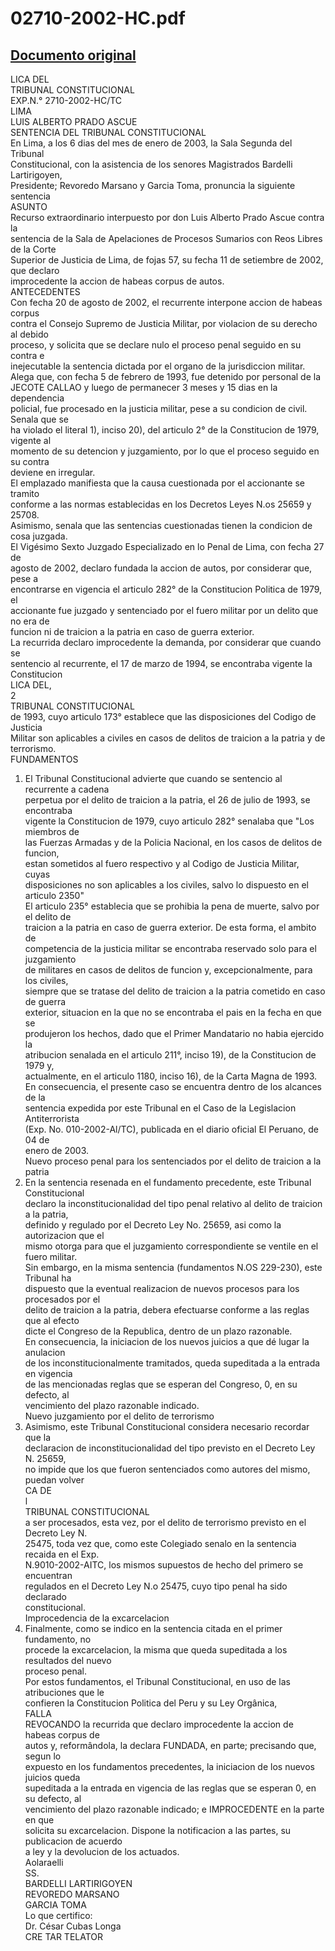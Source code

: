 
02710-2002-HC.pdf
=================
  
[Documento original](https://tc.gob.pe/jurisprudencia/2003/02710-2002-HC.pdf)  
---  
LICA DEL  
TRIBUNAL CONSTITUCIONAL  
EXP.N.° 2710-2002-HC/TC  
LIMA  
LUIS ALBERTO PRADO ASCUE  
SENTENCIA DEL TRIBUNAL CONSTITUCIONAL  
En Lima, a los 6 dias del mes de enero de 2003, la Sala Segunda del Tribunal  
Constitucional, con la asistencia de los senores Magistrados Bardelli Lartirigoyen,  
Presidente; Revoredo Marsano y Garcia Toma, pronuncia la siguiente sentencia  
ASUNTO  
Recurso extraordinario interpuesto por don Luis Alberto Prado Ascue contra la  
sentencia de la Sala de Apelaciones de Procesos Sumarios con Reos Libres de la Corte  
Superior de Justicia de Lima, de fojas 57, su fecha 11 de setiembre de 2002, que declaro  
improcedente la accion de habeas corpus de autos.  
ANTECEDENTES  
Con fecha 20 de agosto de 2002, el recurrente interpone accion de habeas corpus  
contra el Consejo Supremo de Justicia Militar, por violacion de su derecho al debido  
proceso, y solicita que se declare nulo el proceso penal seguido en su contra e  
inejecutable la sentencia dictada por el organo de la jurisdiccion militar.  
Alega que, con fecha 5 de febrero de 1993, fue detenido por personal de la  
JECOTE CALLAO y luego de permanecer 3 meses y 15 dias en la dependencia  
policial, fue procesado en la justicia militar, pese a su condicion de civil. Senala que se  
ha violado el literal 1), inciso 20), del articulo 2° de la Constitucion de 1979, vigente al  
momento de su detencion y juzgamiento, por lo que el proceso seguido en su contra  
deviene en irregular.  
El emplazado manifiesta que la causa cuestionada por el accionante se tramito  
conforme a las normas establecidas en los Decretos Leyes N.os 25659 y 25708.  
Asimismo, senala que las sentencias cuestionadas tienen la condicion de cosa juzgada.  
El Vigésimo Sexto Juzgado Especializado en lo Penal de Lima, con fecha 27 de  
agosto de 2002, declaro fundada la accion de autos, por considerar que, pese a  
encontrarse en vigencia el articulo 282° de la Constitucion Politica de 1979, el  
accionante fue juzgado y sentenciado por el fuero militar por un delito que no era de  
funcion ni de traicion a la patria en caso de guerra exterior.  
La recurrida declaro improcedente la demanda, por considerar que cuando se  
sentencio al recurrente, el 17 de marzo de 1994, se encontraba vigente la Constitucion  
LICA DEL,  
2  
TRIBUNAL CONSTITUCIONAL  
de 1993, cuyo articulo 173° establece que las disposiciones del Codigo de Justicia  
Militar son aplicables a civiles en casos de delitos de traicion a la patria y de terrorismo.  
FUNDAMENTOS  
1. El Tribunal Constitucional advierte que cuando se sentencio al recurrente a cadena  
perpetua por el delito de traicion a la patria, el 26 de julio de 1993, se encontraba  
vigente la Constitucion de 1979, cuyo articulo 282° senalaba que "Los miembros de  
las Fuerzas Armadas y de la Policia Nacional, en los casos de delitos de funcion,  
estan sometidos al fuero respectivo y al Codigo de Justicia Militar, cuyas  
disposiciones no son aplicables a los civiles, salvo lo dispuesto en el articulo 2350"  
El articulo 235° establecia que se prohibia la pena de muerte, salvo por el delito de  
traicion a la patria en caso de guerra exterior. De esta forma, el ambito de  
competencia de la justicia militar se encontraba reservado solo para el juzgamiento  
de militares en casos de delitos de funcion y, excepcionalmente, para los civiles,  
siempre que se tratase del delito de traicion a la patria cometido en caso de guerra  
exterior, situacion en la que no se encontraba el pais en la fecha en que se  
produjeron los hechos, dado que el Primer Mandatario no habia ejercido la  
atribucion senalada en el articulo 211°, inciso 19), de la Constitucion de 1979 y,  
actualmente, en el articulo 1180, inciso 16), de la Carta Magna de 1993.  
En consecuencia, el presente caso se encuentra dentro de los alcances de la  
sentencia expedida por este Tribunal en el Caso de la Legislacion Antiterrorista  
(Exp. No. 010-2002-Al/TC), publicada en el diario oficial El Peruano, de 04 de  
enero de 2003.  
Nuevo proceso penal para los sentenciados por el delito de traicion a la patria  
2. En la sentencia resenada en el fundamento precedente, este Tribunal Constitucional  
declaro la inconstitucionalidad del tipo penal relativo al delito de traicion a la patria,  
definido y regulado por el Decreto Ley No. 25659, asi como la autorizacion que el  
mismo otorga para que el juzgamiento correspondiente se ventile en el fuero militar.  
Sin embargo, en la misma sentencia (fundamentos N.OS 229-230), este Tribunal ha  
dispuesto que la eventual realizacion de nuevos procesos para los procesados por el  
delito de traicion a la patria, debera efectuarse conforme a las reglas que al efecto  
dicte el Congreso de la Republica, dentro de un plazo razonable.  
En consecuencia, la iniciacion de los nuevos juicios a que dé lugar la anulacion  
de los inconstitucionalmente tramitados, queda supeditada a la entrada en vigencia  
de las mencionadas reglas que se esperan del Congreso, 0, en su defecto, al  
vencimiento del plazo razonable indicado.  
Nuevo juzgamiento por el delito de terrorismo  
3. Asimismo, este Tribunal Constitucional considera necesario recordar que la  
declaracion de inconstitucionalidad del tipo previsto en el Decreto Ley N. 25659,  
no impide que los que fueron sentenciados como autores del mismo, puedan volver  
CA DE  
l  
TRIBUNAL CONSTITUCIONAL  
a ser procesados, esta vez, por el delito de terrorismo previsto en el Decreto Ley N.  
25475, toda vez que, como este Colegiado senalo en la sentencia recaida en el Exp.  
N.9010-2002-AITC, los mismos supuestos de hecho del primero se encuentran  
regulados en el Decreto Ley N.o 25475, cuyo tipo penal ha sido declarado  
constitucional.  
Improcedencia de la excarcelacion  
4. Finalmente, como se indico en la sentencia citada en el primer fundamento, no  
procede la excarcelacion, la misma que queda supeditada a los resultados del nuevo  
proceso penal.  
Por estos fundamentos, el Tribunal Constitucional, en uso de las atribuciones que le  
confieren la Constitucion Politica del Peru y su Ley Orgânica,  
FALLA  
REVOCANDO la recurrida que declaro improcedente la accion de habeas corpus de  
autos y, reformândola, la declara FUNDADA, en parte; precisando que, segun lo  
expuesto en los fundamentos precedentes, la iniciacion de los nuevos juicios queda  
supeditada a la entrada en vigencia de las reglas que se esperan 0, en su defecto, al  
vencimiento del plazo razonable indicado; e IMPROCEDENTE en la parte en que  
solicita su excarcelacion. Dispone la notificacion a las partes, su publicacion de acuerdo  
a ley y la devolucion de los actuados.  
Aolaraelli  
SS.  
BARDELLI LARTIRIGOYEN  
REVOREDO MARSANO  
GARCIA TOMA  
Lo que certifico:  
Dr. César Cubas Longa  
CRE TAR TELATOR